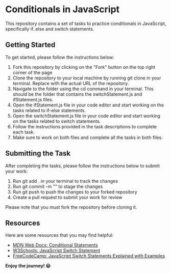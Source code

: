# Conditionals in JavaScript
This repository contains a set of tasks to practice conditionals in JavaScript, specifically if..else and switch statements.

## Getting Started
To get started, please follow the instructions below:
1. Fork this repository by clicking on the "Fork" button on the top right corner of the page
2. Clone the repository to your local machine by running git clone <repository-url> in your terminal. Replace <repository-url> with the actual URL of the repository.
3. Navigate to the folder using the cd command in your terminal. This should be the folder that contains the switchStatement.js and ifStatement.js files.
4. Open the ifStatement.js file in your code editor and start working on the tasks related to if-else statements.
5. Open the switchStatement.js file in your code editor and start working on the tasks related to switch statements.
6. Follow the instructions provided in the task descriptions to complete each task.
7. Make sure to work on both files and complete all the tasks in both files.

## Submitting the Task
After completing the tasks, please follow the instructions below to submit your work:
1. Run git add . in your terminal to track the changes
2. Run git commit -m "<commit-message>" to stage the changes
3. Run git push to push the changes to your forked repository
4. Create a pull request to submit your work for review

Please note that you must fork the repository before cloning it.

## Resources
Here are some resources that you may find helpful:
- [MDN Web Docs: Conditional Statements](https://developer.mozilla.org/en-US/docs/Web/JavaScript/Guide/Control_flow_and_error_handling#conditional_statements)
- [W3Schools: JavaScript Switch Statement](https://www.w3schools.com/js/js_switch.asp)
- [FreeCodeCamp: JavaScript Switch Statements Explained with Examples](https://www.freecodecamp.org/news/fall-through-in-javascript-switch-statements/)

**Enjoy the journey! 😃**
